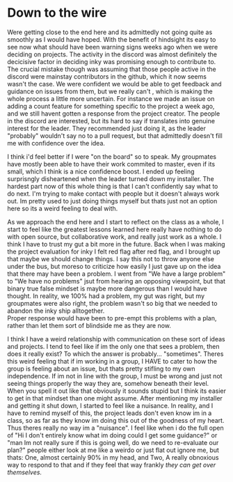 # Down to the wire

Were getting close to the end here and its admittedly not going quite as smoothly as I would have hoped.
With the benefit of hindsight its easy to see now what should have been warning signs weeks ago when we were
deciding on projects.  The activity in the discord was almost definitely the decicisive factor in deciding 
inky was promising enough to contribute to.  The crucial mistake though was assuming that those people active in 
the discord were mainstay contributors in the github, which it now seems wasn't the case.  We were confident we would 
be able to get feedback and guidance on issues from them, but we really can't , which is making the whole process a little 
more uncertain.  For instance we made an issue on adding a count feature for something specific to the project a week ago, and
we still havent gotten a response from the project creator.  The people in the discord are interested, but its hard to say if
translates into genuine interest for the leader.  They recommended just doing it, as the leader "probably" wouldn't say no to 
a pull request, but that admittedly doesn't fill me with confidence over the idea.

I think i'd feel better if I were "on the board" so to speak.  My groupmates have mostly been able to have their work commited to 
master, even if its small, which I think is a nice confidence boost.  I ended up feeling surprisngly disheartened when the leader
turned down my installer.  The hardest part now of this whole thing is that I can't confidently say what to do next.  I'm trying to
make contact with people but it doesn't always work out.  Im pretty used to just doing things myself but thats just not an option here
so its a weird feeling to deal with.

As we approach the end here and I start to reflect on the class as a whole, I start to feel like the greatest lessons learned here
really have nothing to do with open source, but collaborative work, and really just work as a whole.  I think I have to trust my gut
a bit more in the future.  Back when I was making the project evaluation for inky I felt red flag after red flag, and I brought up that 
maybe we should change things.  I say this not to throw anyone else under the bus, but moreso to criticize how easily I just gave up 
on the idea that there may have been a problem.  I went from "We have a large problem" to "We have no problems" jsut from hearing an 
opposing viewpoint, but that binary true false mindset is maybe more dangerous than I would have thought.  In reality, we 100% had a problem,
my gut was right, but my groupmates were also right, the problem wasn't so big that we needed to abandon the inky ship alltogether.  
Proper response would have been to pre-empt this problems with a plan, rather than let them sort of blindside me as they are now.

I think I have a weird relationship with communication on these sort of ideas and projects.  I tend to feel like if im the only one that sees a problem,
then does it really exist?  To which the answer is probably... "sometimes".  Theres this weird feeling that if im working in a group,
I HAVE to cater to how the group is feeling about an issue, but thats pretty stifling to my own independence.  If im not in line with the group,
I must be wrong and just not seeing things properly the way they are, somehow beneath their level.  When you spell it out like that obviously it sounds
stupid but I think its easier to get in that mindset than one might assume.  After mentioning my installer and getting it shut down, I started to feel like a nuisance. 
In reality, and I have to remind myself of this, the project leads don't even know im in a class, so as far as they know im doing this out of the goodness of my heart.  
Thus theres really no way im a "nuisance".  I feel like when i do the full open of "Hi I don't entirely know what im doing could I get some guidance?" or "man Im not 
really sure if this is going well, do we need to re-evaluate our plan?" people either look at me like a weirdo or just flat out ignore me, but thats: 
One, almost certainly 90% in my head, and Two, A really obnoxious way to respond to that and if they feel that way frankly 
*they can get over themselves.*







